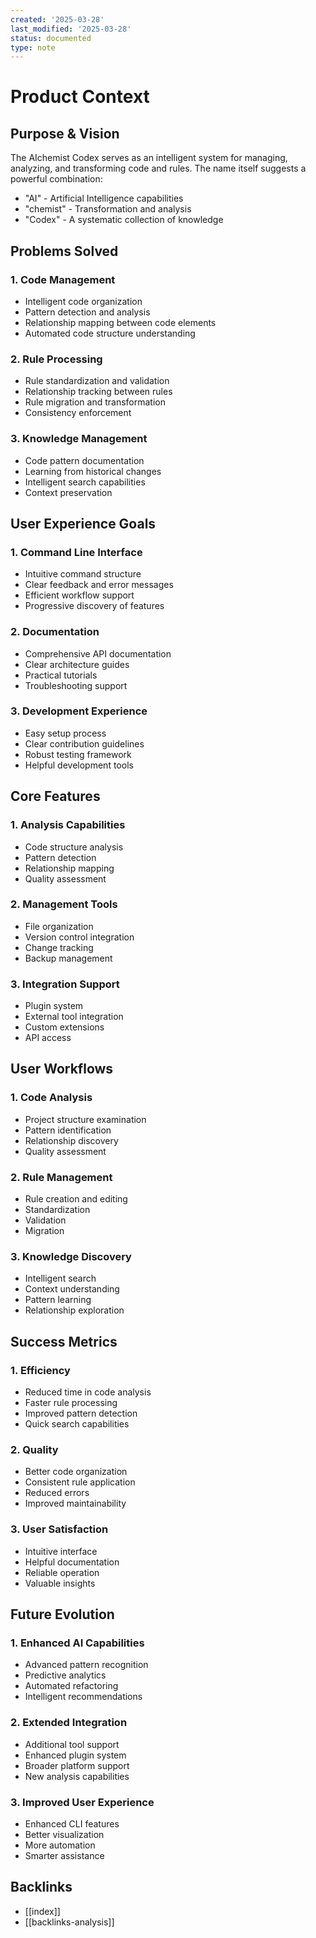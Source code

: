 ```yaml
---
created: '2025-03-28'
last_modified: '2025-03-28'
status: documented
type: note
---
```


# Product Context

## Purpose & Vision

The AIchemist Codex serves as an intelligent system for managing, analyzing, and transforming code and rules. The name itself suggests a powerful combination:

- "AI" - Artificial Intelligence capabilities
- "chemist" - Transformation and analysis
- "Codex" - A systematic collection of knowledge

## Problems Solved

### 1. Code Management

- Intelligent code organization
- Pattern detection and analysis
- Relationship mapping between code elements
- Automated code structure understanding

### 2. Rule Processing

- Rule standardization and validation
- Relationship tracking between rules
- Rule migration and transformation
- Consistency enforcement

### 3. Knowledge Management

- Code pattern documentation
- Learning from historical changes
- Intelligent search capabilities
- Context preservation

## User Experience Goals

### 1. Command Line Interface

- Intuitive command structure
- Clear feedback and error messages
- Efficient workflow support
- Progressive discovery of features

### 2. Documentation

- Comprehensive API documentation
- Clear architecture guides
- Practical tutorials
- Troubleshooting support

### 3. Development Experience

- Easy setup process
- Clear contribution guidelines
- Robust testing framework
- Helpful development tools

## Core Features

### 1. Analysis Capabilities

- Code structure analysis
- Pattern detection
- Relationship mapping
- Quality assessment

### 2. Management Tools

- File organization
- Version control integration
- Change tracking
- Backup management

### 3. Integration Support

- Plugin system
- External tool integration
- Custom extensions
- API access

## User Workflows

### 1. Code Analysis

- Project structure examination
- Pattern identification
- Relationship discovery
- Quality assessment

### 2. Rule Management

- Rule creation and editing
- Standardization
- Validation
- Migration

### 3. Knowledge Discovery

- Intelligent search
- Context understanding
- Pattern learning
- Relationship exploration

## Success Metrics

### 1. Efficiency

- Reduced time in code analysis
- Faster rule processing
- Improved pattern detection
- Quick search capabilities

### 2. Quality

- Better code organization
- Consistent rule application
- Reduced errors
- Improved maintainability

### 3. User Satisfaction

- Intuitive interface
- Helpful documentation
- Reliable operation
- Valuable insights

## Future Evolution

### 1. Enhanced AI Capabilities

- Advanced pattern recognition
- Predictive analytics
- Automated refactoring
- Intelligent recommendations

### 2. Extended Integration

- Additional tool support
- Enhanced plugin system
- Broader platform support
- New analysis capabilities

### 3. Improved User Experience

- Enhanced CLI features
- Better visualization
- More automation
- Smarter assistance

## Backlinks
- [[index]]
- [[backlinks-analysis]]
